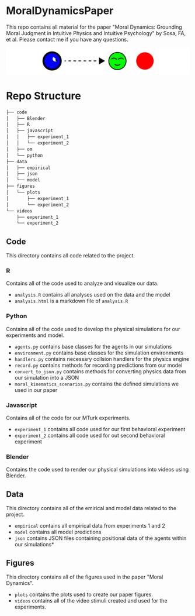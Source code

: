 # MoralDynamicsPaper

This repo contains all material for the paper "Moral Dynamics: Grounding Moral Judgment in Intuitive Physics and Intuitive Psychology" by Sosa, FA, et al. Please contact me if you have any questions.

![Banner](figures/banner.png)

# Repo Structure

```bash
├── code
│   ├── Blender
│   ├── R
│   ├── javascript
│   │   ├── experiment_1
│   │   └── experiment_2
│   ├── om
│   └── python
├── data
│   ├── empirical
│   ├── json
│   └── model
├── figures
│   └── plots
│       ├── experiment_1
│       └── experiment_2
└── videos
    ├── experiment_1
    └── experiment_2
```

## Code

This directory contains all code related to the project.

### R

Contains all of the code used to analyze and visualize our data.
* ```analysis.R``` contains all analyses used on the data and the model
* ```analysis.html``` is a markdown file of ```analysis.R```

### Python

Contains all of the code used to develop the physical simulations for our experiments and model.
* ```agents.py``` contains base classes for the agents in our simulations
* ```environment.py``` contains base classes for the simulation environments
* ```handlers.py``` contains necessary collsion handlers for the physics engine
* ```record.py``` contains methods for recording predictions from our model
* ```convert_to_json.py``` contains methods for converting physics data from our simulation into a JSON
* ```moral_kinematics_scenarios.py``` contains the defined simulations we used in our paper

### Javascript

Contains all of the code for our MTurk experiments.
* ```experiment_1``` contains all code used for our first behavioral experiment
* ```experiment_2``` contains all code used for out second behavioral experiment

### Blender

Contains the code used to render our physical simulations into videos using Blender.

## Data

This directory contains all of the emirical and model data related to the project.
* ```empirical``` contains all empirical data from experiments 1 and 2
* ```model``` contains all model predictions
* ```json``` contains JSON files containing positional data of the agents within our simulations*

## Figures

This directory contains all of the figures used in the paper "Moral Dynamics".
* ```plots``` contains the plots used to create our paper figures.
* ```videos``` contains all of the video stimuli created and used for the experiments.
